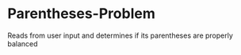 # Parentheses-Problem
Reads from user input and determines if its parentheses are properly balanced
